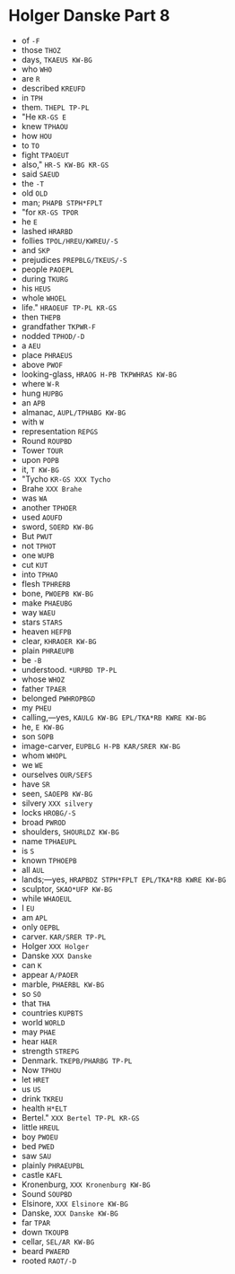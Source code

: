 # Holger Danske Part 8

* of `-F`
* those `THOZ`
* days, `TKAEUS KW-BG`
* who `WHO`
* are `R`
* described `KREUFD`
* in `TPH`
* them. `THEPL TP-PL`
* "He `KR-GS E`
* knew `TPHAOU`
* how `HOU`
* to `TO`
* fight `TPAOEUT`
* also," `HR-S KW-BG KR-GS`
* said `SAEUD`
* the `-T`
* old `OLD`
* man; `PHAPB STPH*FPLT`
* "for `KR-GS TPOR`
* he `E`
* lashed `HRARBD`
* follies `TPOL/HREU/KWREU/-S`
* and `SKP`
* prejudices `PREPBLG/TKEUS/-S`
* people `PAOEPL`
* during `TKURG`
* his `HEUS`
* whole `WHOEL`
* life." `HRAOEUF TP-PL KR-GS`
* then `THEPB`
* grandfather `TKPWR-F`
* nodded `TPHOD/-D`
* a `AEU`
* place `PHRAEUS`
* above `PWOF`
* looking-glass, `HRAOG H-PB TKPWHRAS KW-BG`
* where `W-R`
* hung `HUPBG`
* an `APB`
* almanac, `AUPL/TPHABG KW-BG`
* with `W`
* representation `REPGS`
* Round `ROUPBD`
* Tower `TOUR`
* upon `POPB`
* it, `T KW-BG`
* "Tycho `KR-GS XXX Tycho`
* Brahe `XXX Brahe`
* was `WA`
* another `TPHOER`
* used `AOUFD`
* sword, `SOERD KW-BG`
* But `PWUT`
* not `TPHOT`
* one `WUPB`
* cut `KUT`
* into `TPHAO`
* flesh `TPHRERB`
* bone, `PWOEPB KW-BG`
* make `PHAEUBG`
* way `WAEU`
* stars `STARS`
* heaven `HEFPB`
* clear, `KHRAOER KW-BG`
* plain `PHRAEUPB`
* be `-B`
* understood. `*URPBD TP-PL`
* whose `WHOZ`
* father `TPAER`
* belonged `PWHROPBGD`
* my `PHEU`
* calling,—yes, `KAULG KW-BG EPL/TKA*RB KWRE KW-BG`
* he, `E KW-BG`
* son `SOPB`
* image-carver, `EUPBLG H-PB KAR/SRER KW-BG`
* whom `WHOPL`
* we `WE`
* ourselves `OUR/SEFS`
* have `SR`
* seen, `SAOEPB KW-BG`
* silvery `XXX silvery`
* locks `HROBG/-S`
* broad `PWROD`
* shoulders, `SHOURLDZ KW-BG`
* name `TPHAEUPL`
* is `S`
* known `TPHOEPB`
* all `AUL`
* lands;—yes, `HRAPBDZ STPH*FPLT EPL/TKA*RB KWRE KW-BG`
* sculptor, `SKAO*UFP KW-BG`
* while `WHAOEUL`
* I `EU`
* am `APL`
* only `OEPBL`
* carver. `KAR/SRER TP-PL`
* Holger `XXX Holger`
* Danske `XXX Danske`
* can `K`
* appear `A/PAOER`
* marble, `PHAERBL KW-BG`
* so `SO`
* that `THA`
* countries `KUPBTS`
* world `WORLD`
* may `PHAE`
* hear `HAER`
* strength `STREPG`
* Denmark. `TKEPB/PHARBG TP-PL`
* Now `TPHOU`
* let `HRET`
* us `US`
* drink `TKREU`
* health `H*ELT`
* Bertel." `XXX Bertel TP-PL KR-GS`
* little `HREUL`
* boy `PWOEU`
* bed `PWED`
* saw `SAU`
* plainly `PHRAEUPBL`
* castle `KAFL`
* Kronenburg, `XXX Kronenburg KW-BG`
* Sound `SOUPBD`
* Elsinore, `XXX Elsinore KW-BG`
* Danske, `XXX Danske KW-BG`
* far `TPAR`
* down `TKOUPB`
* cellar, `SEL/AR KW-BG`
* beard `PWAERD`
* rooted `RAOT/-D`

